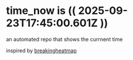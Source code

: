 # time_now is (( 2025-09-23T17:45:00.601Z ))

an automated repo that shows the currnent time

inspired by [breakingheatmap](https://github.com/breakingheatmap/breakingheatmap)